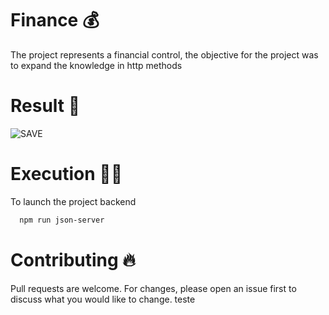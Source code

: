 # Finance 💰

The project represents a financial control, the objective for the project was to expand the knowledge in http methods


# Result 🚀  
![SAVE](https://user-images.githubusercontent.com/98987512/215363926-db1694ae-4e8e-4789-946e-c68f480057fa.PNG)


# Execution 👨‍💻

To launch the project backend

```bash
  npm run json-server
```


# Contributing 🔥  
Pull requests are welcome. For changes, please open an issue first to discuss what you would like to change.
teste
